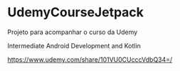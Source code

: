 # UdemyCourseJetpack

Projeto para acompanhar o curso da Udemy

Intermediate Android Development and Kotlin

https://www.udemy.com/share/101VU0CUcccVdbQ34=/
